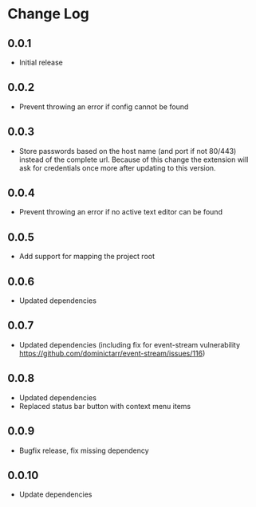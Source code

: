 # Change Log

## 0.0.1
- Initial release

## 0.0.2
- Prevent throwing an error if config cannot be found

## 0.0.3
- Store passwords based on the host name (and port if not 80/443) instead of the complete url. Because of this change the extension will ask for credentials once more after updating to this version.

## 0.0.4
- Prevent throwing an error if no active text editor can be found

## 0.0.5
- Add support for mapping the project root

## 0.0.6
- Updated dependencies

## 0.0.7
- Updated dependencies (including fix for event-stream vulnerability https://github.com/dominictarr/event-stream/issues/116)

## 0.0.8
- Updated dependencies
- Replaced status bar button with context menu items

## 0.0.9
- Bugfix release, fix missing dependency

## 0.0.10
- Update dependencies